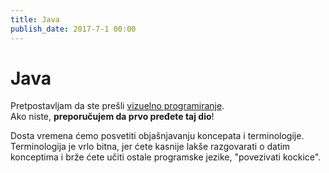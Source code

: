 ```yaml
---
title: Java
publish_date: 2017-7-1 00:00
---
```


# Java

Pretpostavljam da ste prešli [vizuelno programiranje](/flowrun).   
Ako niste, **preporučujem da prvo pređete taj dio**!

Dosta vremena ćemo posvetiti objašnjavanju koncepata i terminologije.  
Terminologija je vrlo bitna, jer ćete kasnije lakše razgovarati o datim konceptima
i brže ćete učiti ostale programske jezike, "povezivati kockice".

